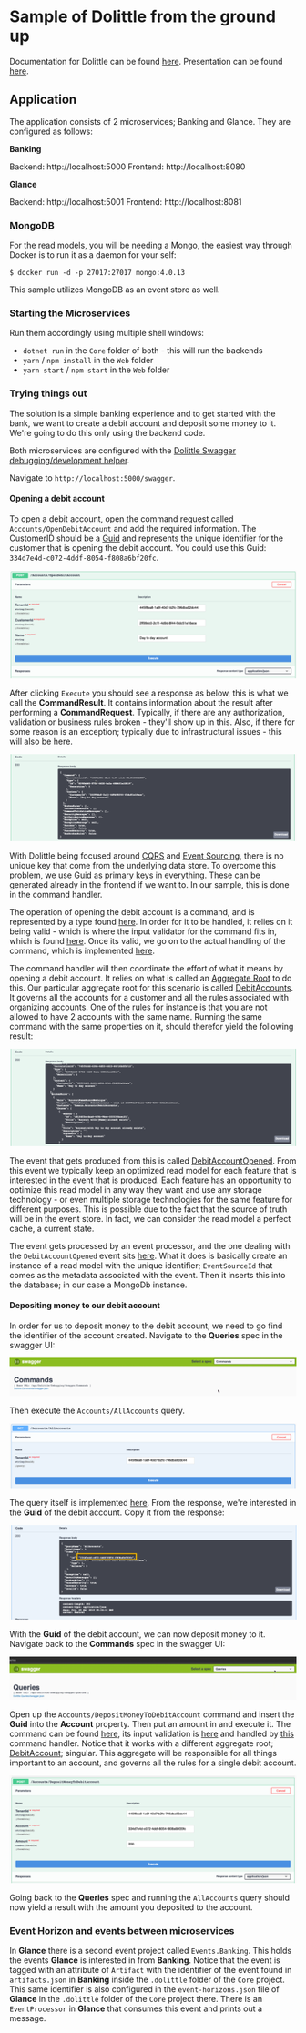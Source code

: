 # Sample of Dolittle from the ground up

Documentation for Dolittle can be found [here](https://dolittle.io).
Presentation can be found [here](https://1drv.ms/p/s!AhD7O7za4wxGgcV7820oWophkxSpJA).

## Application

The application consists of 2 microservices; Banking and Glance. They are configured as follows:

**Banking**

Backend: http://localhost:5000
Frontend: http://localhost:8080

**Glance**

Backend: http://localhost:5001
Frontend: http://localhost:8081

### MongoDB

For the read models, you will be needing a Mongo, the easiest way through Docker is to run
it as a daemon for your self:

```shell
$ docker run -d -p 27017:27017 mongo:4.0.13
```

This sample utilizes MongoDB as an event store as well.

### Starting the Microservices

Run them accordingly using multiple shell windows:

- `dotnet run` in the `Core` folder of both - this will run the backends
- `yarn` / `npm install` in the `Web` folder
- `yarn start` / `npm start` in the `Web` folder

### Trying things out

The solution is a simple banking experience and to get started with the bank, we want to
create a debit account and deposit some money to it. We're going to do this only using the
backend code.

Both microservices are configured with the [Dolittle Swagger debugging/development helper](https://dolittle.io/interaction/aspnetcore/aspnetcore-debugging-swagger/).

Navigate to `http://localhost:5000/swagger`.

#### Opening a debit account

To open a debit account, open the command request called `Accounts/OpenDebitAccount` and add the
required information. The CustomerID should be a [Guid](https://guidgenerator.com) and represents
the unique identifier for the customer that is opening the debit account.
You could use this Guid: `334d7e4d-c072-4ddf-8054-f808a6bf20fc`.

![](Images/open_debit_account.png)

After clicking `Execute` you should see a response as below, this is what we call the **CommandResult**.
It contains information about the result after performing a **CommandRequest**. Typically, if there are
any authorization, validation or business rules broken - they'll show up in this. Also, if there for
some reason is an exception; typically due to infrastructural issues - this will also be here.

![](Images/open_debit_account_response.png)

With Dolittle being focused around [CQRS](https://www.martinfowler.com/bliki/CQRS.html) and
[Event Sourcing](https://martinfowler.com/eaaDev/EventSourcing.html), there is no unique key that
come from the underlying data store. To overcome this problem, we use [Guid](https://en.wikipedia.org/wiki/Universally_unique_identifier)
as primary keys in everything. These can be generated already in the frontend if we want to.
In our sample, this is done in the command handler.

The operation of opening the debit account is a command, and is represented by a type found
[here](./Source/Banking/Domain/Accounts/OpenDebitAccount.cs). In order for it to be handled,
it relies on it being valid - which is where the input validator for the command fits in, which
is found [here](./Source/Banking/Domain/Accounts/OpenDebitAccountInputValidation.cs).
Once its valid, we go on to the actual handling of the command, which is implemented [here](./Source/Banking/Domain/Accounts/DebitAccountsCommandHandler.cs).

The command handler will then coordinate the effort of what it means by opening a debit account.
It relies on what is called an [Aggregate Root](https://www.martinfowler.com/bliki/DDD_Aggregate.html)
to do this. Our particular aggregate root for this scenario is called [DebitAccounts](./Source/Bankning/Domain/Accounts/DebitAccounts.cs).
It governs all the accounts for a customer and all the rules associated with organizing accounts.
One of the rules for instance is that you are not allowed to have 2 accounts with the same name.
Running the same command with the same properties on it, should therefor yield the following result:

![](Images/open_debit_account_broken_rules.png)

The event that gets produced from this is called [DebitAccountOpened](./Source/Banking/Events/DebitAccountOpened.cs).
From this event we typically keep an optimized read model for each feature that is interested in
the event that is produced. Each feature has an opportunity to optimize this read model in any way they
want and use any storage technology - or even multiple storage technologies for the same feature for
different purposes. This is possible due to the fact that the source of truth will be in the event store.
In fact, we can consider the read model a perfect cache, a current state.

The event gets processed by an event processor, and the one dealing with the `DebitAccountOpened` event
sits [here](./Source/Banking/Read/AccountEventProcessors.cs). What it does is basically create an instance
of a read model with the unique identifier; `EventSourceId` that comes as the metadata associated with
the event. Then it inserts this into the database; in our case a MongoDb instance.

#### Depositing money to our debit account

In order for us to deposit money to the debit account, we need to go find the identifier of the
account created. Navigate to the **Queries** spec in the swagger UI:

![](Images/select_queries.gif)

Then execute the `Accounts/AllAccounts` query.

![](Images/all_accounts_query.png)

The query itself is implemented [here](./Source/Banking/Read/AllAccounts.cs).
From the response, we're interested in the **Guid** of the debit account.
Copy it from the response:

![](Images/all_accounts_query_result.png)

With the **Guid** of the debit account, we can now deposit money to it.
Navigate back to the **Commands** spec in the swagger UI:

![](Images/select_commands.gif)

Open up the `Accounts/DepositMoneyToDebitAccount` command and insert the **Guid**
into the **Account** property. Then put an amount in and execute it.
The command can be found [here](./Source/Banking/Domain/DepositMoneyToDebitAccount.cs),
its input validation is [here](./Source/Banking/Domain/DepositMoneyToDebitAccountInputValidation.cs)
and handled by [this](./Source/Banking/Domain/DebitAccountCommandHandler.cs) command handler.
Notice that it works with a different aggregate root; [DebitAccount](./Source/Banking/Domain/DebitAccount.cs);
singular. This aggregate will be responsible for all things important to an account, and governs
all the rules for a single debit account.

![](Images/deposit_money_to_debit_account.png)

Going back to the **Queries** spec and running the `AllAccounts` query should now
yield a result with the amount you deposited to the account.

### Event Horizon and events between microservices

In **Glance** there is a second event project called `Events.Banking`.
This holds the events **Glance** is interested in from **Banking**.
Notice that the event is tagged with an attribute of `Artifact` with
the identifier of the event found in `artifacts.json` in **Banking**
inside the `.dolittle` folder of the `Core` project.
This same identifier is also configured in the `event-horizons.json`
file of **Glance** in the `.dolittle` folder of the `Core` project there.
There is an `EventProcessor` in **Glance** that consumes this event and
prints out a message.
